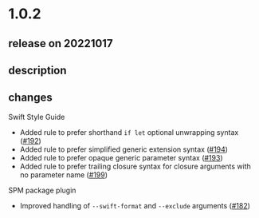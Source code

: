# 1.0.2

## release on 20221017
## description
## changes
Swift Style Guide

* Added rule to prefer shorthand <code>if let</code> optional unwrapping syntax (<a class="issue-link js-issue-link" data-error-text="Failed to load title" data-id="1370229726" data-permission-text="Title is private" data-url="https://github.com/airbnb/swift/issues/192" data-hovercard-type="pull_request" data-hovercard-url="/airbnb/swift/pull/192/hovercard" href="https://github.com/airbnb/swift/pull/192">#192</a>)
* Added rule to prefer simplified generic extension syntax (<a class="issue-link js-issue-link" data-error-text="Failed to load title" data-id="1370300090" data-permission-text="Title is private" data-url="https://github.com/airbnb/swift/issues/194" data-hovercard-type="pull_request" data-hovercard-url="/airbnb/swift/pull/194/hovercard" href="https://github.com/airbnb/swift/pull/194">#194</a>)
* Added rule to prefer opaque generic parameter syntax (<a class="issue-link js-issue-link" data-error-text="Failed to load title" data-id="1370284673" data-permission-text="Title is private" data-url="https://github.com/airbnb/swift/issues/193" data-hovercard-type="pull_request" data-hovercard-url="/airbnb/swift/pull/193/hovercard" href="https://github.com/airbnb/swift/pull/193">#193</a>)
* Added rule to prefer trailing closure syntax for closure arguments with no parameter name (<a class="issue-link js-issue-link" data-error-text="Failed to load title" data-id="1393069119" data-permission-text="Title is private" data-url="https://github.com/airbnb/swift/issues/199" data-hovercard-type="pull_request" data-hovercard-url="/airbnb/swift/pull/199/hovercard" href="https://github.com/airbnb/swift/pull/199">#199</a>)

SPM package plugin

* Improved handling of <code>--swift-format</code> and <code>--exclude</code> arguments (<a class="issue-link js-issue-link" data-error-text="Failed to load title" data-id="1321683912" data-permission-text="Title is private" data-url="https://github.com/airbnb/swift/issues/182" data-hovercard-type="pull_request" data-hovercard-url="/airbnb/swift/pull/182/hovercard" href="https://github.com/airbnb/swift/pull/182">#182</a>)

